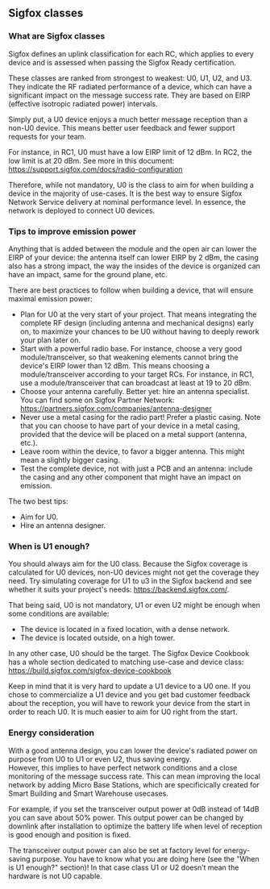 ## Sigfox classes

### What are Sigfox classes

Sigfox defines an uplink classification for each RC, which applies to every device and is assessed when passing the Sigfox Ready certification. 

These classes are ranked from strongest to weakest: U0, U1, U2, and U3. They indicate the RF radiated performance of a device, which can have a significant impact on the message success rate. They are based on EIRP (effective isotropic radiated power) intervals. 

Simply put, a U0 device enjoys a much better message reception than a non-U0 device. This means better user feedback and fewer support requests for your team.

For instance, in RC1, U0 must have a low EIRP limit of 12 dBm. In RC2, the low limit is at 20 dBm. See more in this document: https://support.sigfox.com/docs/radio-configuration

Therefore, while not mandatory, U0 is the class to aim for when building a device in the majority of use-cases. It is the best way to ensure Sigfox Network Service delivery at nominal performance level. In essence, the network is deployed to connect U0 devices.


### Tips to improve emission power

Anything that is added between the module and the open air can lower the EIRP of your device: the antenna itself can lower EIRP by 2 dBm, the casing also has a strong impact, the way the insides of the device is organized can have an impact, same for the ground plane, etc.

There are best practices to follow when building a device, that will ensure maximal emission power:

* Plan for U0 at the very start of your project. That means integrating the complete RF design (including antenna and mechanical designs) early on, to maximize your chances to be U0 without having to deeply rework your plan later on.
* Start with a powerful radio base. For instance, choose a very good module/transceiver, so that weakening elements cannot bring the device's EIRP lower than 12 dBm. This means choosing a module/transceiver according to your target RCs. For instance, in RC1, use a module/transceiver that can broadcast at least at 19 to 20 dBm.
* Choose your antenna carefully. Better yet: hire an antenna specialist. You can find some on Sigfox Partner Network: https://partners.sigfox.com/companies/antenna-designer
* Never use a metal casing for the radio part! Prefer a plastic casing. Note that you can choose to have part of your device in a metal casing, provided that the device will be placed on a metal support (antenna, etc.).
* Leave room within the device, to favor a bigger antenna. This might mean a slightly bigger casing.
* Test the complete device, not with just a PCB and an antenna: include the casing and any other component that might have an impact on emission.

The two best tips:

* Aim for U0.
* Hire an antenna designer.


### When is U1 enough?

You should always aim for the U0 class. Because the Sigfox coverage is calculated for U0 devices, non-U0 devices might not get the coverage they need. Try simulating coverage for U1 to u3 in the Sigfox backend and see whether it suits your project's needs: https://backend.sigfox.com/.

That being said, U0 is not mandatory, U1 or even U2 might be enough when some conditions are available:

* The device is located in a fixed location, with a dense network.
* The device is located outside, on a high tower.

In any other case, U0 should be the target. The Sigfox Device Cookbook has a whole section dedicated to matching use-case and device class: https://build.sigfox.com/sigfox-device-cookbook

Keep in mind that it is very hard to update a U1 device to a U0 one. If you chose to commercialize a U1 device and you get bad customer feedback about the reception, you will have to rework your device from the start in order to reach U0. It is much easier to aim for U0 right from the start.


### Energy consideration

With a good antenna design, you can lower the device's radiated power on purpose from U0 to U1 or even U2, thus saving energy.  
However, this implies to have perfect network conditions and a close monitoring of the message success rate. This can mean improving the local network by adding Micro Base Stations, which are specificically created for Smart Building and Smart Warehouse usecases.

For example, if you set the transceiver output power at 0dB instead of 14dB you can save about 50% power. This output power can be changed by downlink after installation to optimize the battery life when level of reception is good enough and position is fixed.

The transceiver output power can also be set at factory level for energy-saving purpose. You have to know what you are doing here (see the "When is U1 enough?" section)! In that case class U1 or U2 doesn’t mean the hardware is not U0 capable.
